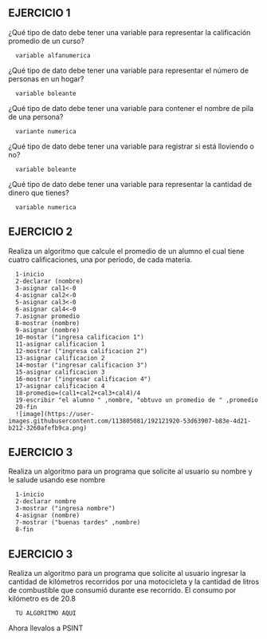 ## EJERCICIO 1

¿Qué tipo de dato debe tener una variable para representar la calificación promedio de un
curso?

      variable alfanumerica

¿Qué tipo de dato debe tener una variable para representar el número de personas en un
hogar?

      variable boleante

¿Qué tipo de dato debe tener una variable para contener el nombre de pila de una persona?

      variante numerica

¿Qué tipo de dato debe tener una variable para registrar si está lloviendo o no?

      variable boleante

¿Qué tipo de dato debe tener una variable para representar la cantidad de dinero que
tienes?

      variable numerica 
      
## EJERCICIO 2

Realiza un algoritmo que calcule el promedio de un alumno el cual tiene cuatro calificaciones, una por periodo, de cada materia.

      1-inicio
      2-declarar (nombre)
      3-asignar cal1<-0
      4-asignar cal2<-0
      5-asignar cal3<-0
      6-asignar cal4<-0
      7.asignar promedio
      8-mostrar (nombre)
      9-asignar (nombre)
      10-mostar ("ingresa calificacion 1")
      11-asignar calificacion 1
      12-mostrar ("ingresa calificacion 2")
      13-asignar calificacion 2
      14-mostar ("ingresar calificacion 3")
      15-asignar calificacion 3
      16-mostrar ("ingresar calificacion 4")
      17-asignar calificacion 4
      18-promedio=(cal1+cal2+cal3+cal4)/4
      19-escribir "el alumno " ,nombre, "obtuvo un promedio de " ,promedio
      20-fin 
      ![image](https://user-images.githubusercontent.com/113805081/192121920-53d63907-b83e-4d21-b212-3260afefb9ca.png)
      
## EJERCICIO 3

Realiza un algoritmo para un programa que solicite al usuario su nombre y le salude usando ese nombre

      1-inicio
      2-declarar nombre
      3-mostrar ("ingresa nombre")
      4-asignar (nombre)
      7-mostrar ("buenas tardes" ,nombre)
      8-fin

## EJERCICIO 3

Realiza un algoritmo para  un programa que solicite al usuario ingresar la cantidad de kilómetros recorridos por una motocicleta y la cantidad de litros de combustible que consumió durante ese recorrido. El consumo por kilómetro es de 20.8

      TU ALGORITMO AQUI  

Ahora llevalos a PSINT
